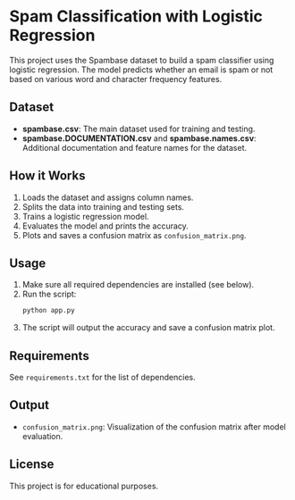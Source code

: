 # Spam Classification with Logistic Regression

This project uses the Spambase dataset to build a spam classifier using logistic regression. The model predicts whether an email is spam or not based on various word and character frequency features.

## Dataset
- **spambase.csv**: The main dataset used for training and testing.
- **spambase.DOCUMENTATION.csv** and **spambase.names.csv**: Additional documentation and feature names for the dataset.

## How it Works
1. Loads the dataset and assigns column names.
2. Splits the data into training and testing sets.
3. Trains a logistic regression model.
4. Evaluates the model and prints the accuracy.
5. Plots and saves a confusion matrix as `confusion_matrix.png`.

## Usage
1. Make sure all required dependencies are installed (see below).
2. Run the script:
   ```bash
   python app.py
   ```
3. The script will output the accuracy and save a confusion matrix plot.

## Requirements
See `requirements.txt` for the list of dependencies.

## Output
- `confusion_matrix.png`: Visualization of the confusion matrix after model evaluation.

## License
This project is for educational purposes.
